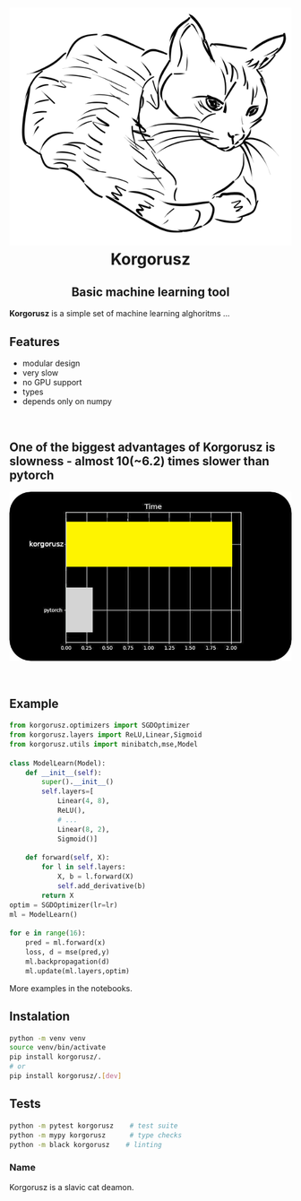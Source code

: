 <h1 align="center"><img src="./data/korgorusz_cat.svg" alt="hmmm"><br>Korgorusz<h2 align="center">Basic machine learning tool</h2></h1>

<b>Korgorusz</b> is a simple set of machine learning alghoritms ...

## Features
* modular design
* very slow
* no GPU support
* types
* depends only on numpy

<br>


## One of the biggest advantages of Korgorusz is slowness - almost 10(~6.2) times slower than pytorch
![plot time](./data/plot_bar.png)


<br>


## Example
```python
from korgorusz.optimizers import SGDOptimizer
from korgorusz.layers import ReLU,Linear,Sigmoid
from korgorusz.utils import minibatch,mse,Model

class ModelLearn(Model):
    def __init__(self):
        super().__init__()
        self.layers=[
            Linear(4, 8),
            ReLU(),
            # ...
            Linear(8, 2),
            Sigmoid()]

    def forward(self, X):
        for l in self.layers:
            X, b = l.forward(X)
            self.add_derivative(b)
        return X
optim = SGDOptimizer(lr=lr)
ml = ModelLearn()

for e in range(16):
    pred = ml.forward(x)
    loss, d = mse(pred,y)
    ml.backpropagation(d)
    ml.update(ml.layers,optim)
```
More examples in the notebooks.


## Instalation
```bash
python -m venv venv
source venv/bin/activate
pip install korgorusz/.
# or
pip install korgorusz/.[dev]
```

## Tests
```bash
python -m pytest korgorusz    # test suite
python -m mypy korgorusz      # type checks
python -m black korgorusz    # linting
```


### Name
Korgorusz is a slavic cat deamon.
